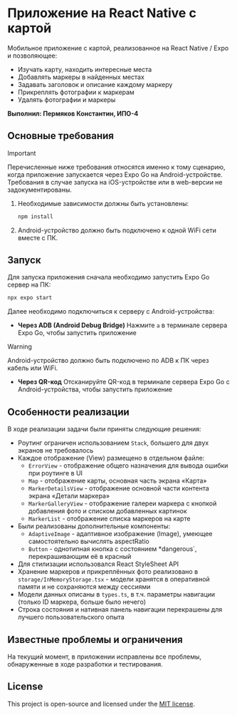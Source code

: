 # Приложение на React Native с картой

Мобильное приложение с картой, реализованное на React Native / Expo и позволяющее:
- Изучать карту, находить интересные места
- Добавлять маркеры в найденных местах
- Задавать заголовок и описание каждому маркеру
- Прикреплять фотографии к маркерам
- Удалять фотографии и маркеры

**Выполнил: Пермяков Константин, ИПО-4**

## Основные требования

> [!IMPORTANT]
> Перечисленные ниже требования относятся именно к тому сценарию, когда приложение запускается через Expo Go на Android-устройстве.
> Требования в случае запуска на iOS-устройстве или в web-версии не задокументированы.

1. Необходимые зависимости должны быть установлены:
   ```bash
   npm install
   ```
2. Android-устройство должно быть подключено к одной WiFi сети вместе с ПК.

## Запуск

Для запуска приложения сначала необходимо запустить Expo Go сервер на ПК:
```bash
npx expo start
```

Далее необходимо подключиться к серверу с Android-устройства:
- **Через ADB (Android Debug Bridge)**
  Нажмите `a` в терминале сервера Expo Go, чтобы запустить приложение
> [!WARNING]
> Android-устройство должно быть подключено по ADB к ПК через кабель или WiFi.
- **Через QR-код**
  Отсканируйте QR-код в терминале сервера Expo Go с Android-устройства, чтобы запустить приложение

## Особенности реализации

В ходе реализации задачи были приняты следующие решения:
- Роутинг ограничен использованием `Stack`, большего для двух экранов не требовалось
- Каждое отображение (View) размещено в отдельном файле:
  - `ErrorView` - отображение общего назначения для вывода ошибки при роутинге в UI
  - `Map` - отображение карты, основная часть экрана «‎Карта»
  - `MarkerDetailsView` - отображение основной части контента экрана «‎Детали маркера»
  - `MarkerGalleryView` - отображение галереи маркера с кнопкой добавления фото и списком добавленных картинок
  - `MarkerList` - отображение списка маркеров на карте
- Были реализованы дополнительные компоненты:
  - `AdaptiveImage` - адаптивное изображение (Image), умеющее самостоятельно вычислять aspectRatio
  - `Button` - однотипная кнопка с состоянием *dangerous`, перекрашивающим её в красный
- Для стилизации использовался React StyleSheet API
- Хранение маркеров и прикреплённых фото реализовано в `storage/InMemoryStorage.tsx` - модели хранятся в оперативной памяти и не сохраняются между сессиями
- Модели данных описаны в `types.ts`, в т.ч. параметры навигации (только ID маркера, больше было нечего)
- Строка состояния и нативная панель навигации перекрашены для лучшего пользовательского опыта

## Известные проблемы и ограничения

На текущий момент, в приложении исправлены все проблемы, обнаруженные в ходе разработки и тестирования.

## License

This project is open-source and licensed under the [MIT license](/LICENSE).
